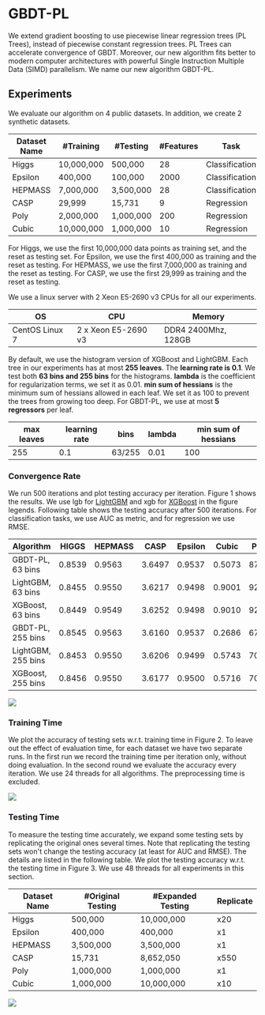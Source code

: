 # GBDT-PL
We extend gradient boosting to use piecewise linear regression trees (PL Trees), 
instead of piecewise constant regression trees. PL Trees can accelerate convergence of
GBDT. Moreover, our new algorithm fits better to modern computer architectures with powerful
Single Instruction Multiple Data (SIMD) parallelism. We name our new algorithm GBDT-PL.

## Experiments 
We evaluate our algorithm on 4 public datasets. In addition, we create 2 synthetic datasets. 

|Dataset Name| #Training | #Testing | #Features |      Task      | Link |
|------------|------------|----------|-----------|----------------|------|
|    Higgs   | 10,000,000 | 500,000  |     28    | Classification | [higgs](https://archive.ics.uci.edu/ml/datasets/HIGGS) |
|   Epsilon  | 400,000 | 100,000  |     2000    | Classification | [epsilon](https://www.csie.ntu.edu.tw/~cjlin/libsvmtools/datasets/binary.html) |
|  HEPMASS   | 7,000,000 | 3,500,000 | 28 | Classification | [hepmass](https://archive.ics.uci.edu/ml/datasets/HEPMASS)|
| CASP | 29,999 | 15,731 | 9 | Regression | [casp](https://archive.ics.uci.edu/ml/datasets/Physicochemical+Properties+of+Protein+Tertiary+Structure) |
| Poly | 2,000,000 | 1,000,000 | 200 | Regression | [poly](https://www.dropbox.com/sh/zfxdw6gpzm69ami/AACSWPbATTrGDJaSB7YotIjga?dl=0) |
| Cubic | 10,000,000 | 1,000,000 | 10 | Regression | [cubic](https://www.dropbox.com/sh/zfxdw6gpzm69ami/AACSWPbATTrGDJaSB7YotIjga?dl=0) |

For Higgs, we use the first 10,000,000 data points as training set, and the reset as testing set. For Epsilon, we use the first 400,000 as training and the reset as testing. For HEPMASS, we use the first 7,000,000 as training and the reset as testing. For CASP, we use the first 29,999 as training and the reset as testing. 

We use a linux server with 2 Xeon E5-2690 v3 CPUs for all our experiments.

|OS | CPU | Memory |
|---|-----|--------|
|CentOS Linux 7 | 2 x Xeon E5-2690 v3 | DDR4 2400Mhz, 128GB|

By default, we use the histogram version of XGBoost and LightGBM. Each tree in our experiments has at most **255 leaves**. The **learning rate is 0.1**. We test both **63 bins and 255 bins** for the histograms. **lambda** is the coefficient for regularization terms, we set it as 0.01. **min sum of hessians** is the minimum sum of hessians allowed in each leaf. We set it as 100 to prevent the trees from growing too deep. For GBDT-PL, we use at most **5 regressors** per leaf. 

|max leaves | learning rate | bins | lambda | min sum of hessians |
|-----------|---------------|------|-----------|---------------------|
|255 | 0.1 | 63/255 | 0.01 | 100 |

### Convergence Rate
We run 500 iterations and plot testing accuracy per iteration. Figure 1 shows the results. We use lgb for [LightGBM](https://github.com/Microsoft/LightGBM) and xgb for [XGBoost](https://github.com/dmlc/xgboost) in the figure legends. 
Following table shows the testing accuracy after 500 iterations. For classification tasks, we use AUC as metric, and for regression we use RMSE.

|Algorithm | HIGGS | HEPMASS | CASP | Epsilon | Cubic | Poly |
|----------|-------|---------|------|---------|-------|------|
|GBDT-PL, 63 bins | 0.8539 | 0.9563 | 3.6497 | 0.9537 | 0.5073 | 879.7 |
|LightGBM, 63 bins | 0.8455 | 0.9550 | 3.6217 | 0.9498 | 0.9001 | 923.2 |
|XGBoost, 63 bins | 0.8449 | 0.9549 | 3.6252 | 0.9498 | 0.9010 | 921.4 |
|GBDT-PL, 255 bins | 0.8545 | 0.9563 | 3.6160 | 0.9537 | 0.2686 | 673.4 |
|LightGBM, 255 bins | 0.8453 | 0.9550 | 3.6206 | 0.9499 | 0.5743 | 701.3 |
|XGBoost, 255 bins | 0.8456 | 0.9550 | 3.6177 | 0.9500  | 0.5716 | 701.1 |

![](https://github.com/GBDT-PL/GBDT-PL/raw/master/figures/convergence.png) 

### Training Time
We plot the accuracy of testing sets w.r.t. training time in Figure 2. To leave out the effect of evaluation time, for each dataset we have two separate runs. In the first run we record the training time per iteration only, without doing evaluation. In the second round we evaluate the accuracy every iteration. We use 24 threads for all algorithms. The preprocessing time is excluded. 

![](https://github.com/GBDT-PL/GBDT-PL/raw/master/figures/training-time.png)

### Testing Time
To measure the testing time accurately, we expand some testing sets by replicating the original ones several times. Note that replicating the testing sets won't change the testing accuracy (at least for AUC and RMSE). The details are listed in the following table. We plot the testing accuracy w.r.t. the testing time in Figure 3. We use 48 threads for all experiments in this section.

|Dataset Name | #Original Testing | #Expanded Testing |  Replicate   | 
|-------------|-------------------|-------------------|--------------|
|    Higgs   | 500,000 | 10,000,000  |     x20    |
|   Epsilon  | 400,000 | 400,000  |     x1    | 
|  HEPMASS   | 3,500,000 | 3,500,000 | x1 | 
| CASP | 15,731 | 8,652,050 | x550 |
| Poly | 1,000,000 | 1,000,000 | x1 | 
| Cubic | 1,000,000 | 10,000,000 | x10 | 

![](https://github.com/GBDT-PL/GBDT-PL/raw/master/figures/testing-time.png)

